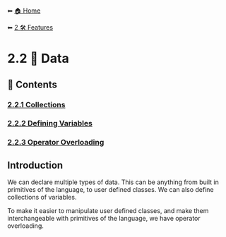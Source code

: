 ⬅ [🏠 Home](../../README.md)

⬅ [2 🛠 Features](../README.md)

# 2.2 📝 Data

## 📄 Contents

### [2.2.1 Collections](collections.md)
### [2.2.2 Defining Variables](defining_variables.md)
### [2.2.3 Operator Overloading](operator_overloading.md)

## Introduction

We can declare multiple types of data.
This can be anything from built in primitives of the language, to user defined classes.
We can also define collections of variables.

To make it easier to manipulate user defined classes, and make them interchangeable with primitives of the language, we have operator overloading.
